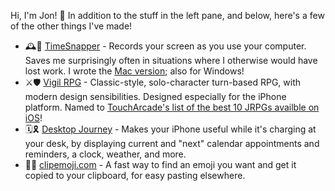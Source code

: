 Hi, I'm Jon! 👋 In addition to the stuff in the left pane, and below, here's a few of the other things I've made!

- 🕰🎥 [TimeSnapper](https://timesnapper.com) - Records your screen as you use your computer. Saves me surprisingly often in situations where I otherwise would have lost work. I wrote the [Mac version](https://apps.apple.com/us/app/timesnapper/id1456327684); also for Windows!
- ⚔🛡 [Vigil RPG](https://aggromagnetgames.com/vigil-rpg/) - Classic-style, solo-character turn-based RPG, with modern design sensibilities. Designed especially for the iPhone platform. Named to [TouchArcade's list of the best 10 JRPGs availble on iOS](https://toucharcade.com/2018/01/18/the-best-jrpgs-for-iphone/)!
- 🗓🎗 [Desktop Journey](https://aggromagnetgames.com/desktop-journey/) - Makes your iPhone useful while it's charging at your desk, by displaying current and "next" calendar appointments and reminders, a clock, weather, and more.
- 📎😁 [clipemoji.com](https://clipemoji.com/) - A fast way to find an emoji you want and get it copied to your clipboard, for easy pasting elsewhere.
